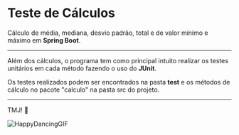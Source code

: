 # Teste de Cálculos
Cálculo de média, mediana, desvio padrão, total e de valor mínimo e máximo em __Spring Boot__.
<hr>

Além dos cálculos, o programa tem como principal intuito realizar os testes unitários em cada método fazendo o uso do __JUnit__.

Os testes realizados podem ser encontrados na pasta __test__ e os métodos de cálculo no pacote "calculo" na pasta src do projeto.
<hr>

TMJ! 👊


![HappyDancingGIF](https://github.com/GabrielBogo1/teste-calculos/assets/101855454/aa9ebbe3-30d9-4303-8281-fa98fe799a78)



